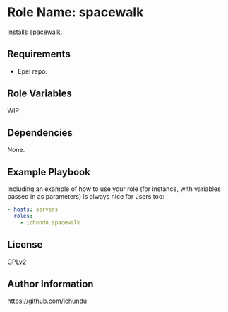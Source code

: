 Role Name: spacewalk
====================

Installs spacewalk.

Requirements
------------

- Epel repo.

Role Variables
--------------

WIP

Dependencies
------------

None.

Example Playbook
----------------

Including an example of how to use your role (for instance, with variables passed in as parameters) is always nice for users too:

```yaml
- hosts: servers
  roles:
    - ichundu.spacewalk
```

License
-------

GPLv2

Author Information
------------------

https://github.com/ichundu
